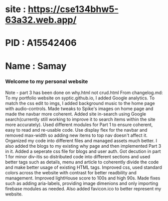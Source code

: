 # site : https://cse134bhw5-63a32.web.app/
# PID : A15542406
# Name : Samay

### Welcome to my personal website ###
Note - part 3 has been done on why.html not crud.html
From changelog.md:
To my portfolio website on syptic.github.io, I added Google analytics.
To match the css edit to imgs, I added background music to the home page with audio-controls.
Made tweaks to Spike's images on home page and made the navbar more coherent.
Added site in-search using Google search(currently still working to improve it to search items within the site more accurately).
Used different modules for Part 1 to ensure coherent, easy to read and re-usable code.
Use display flex for the navbar and removed max-width so adding new items to top nav doesn't affect it.
Organized my code into different files and managed assets much better.
I also added the blogs to my existing why page and then implemented Part 3 in it.
Added a seperate css file for blogs and user auth. 
Got decution in part 1 for minor div-itis so distributed code into different sections and used better tags such as details, menu and article to coherently divide the code and make better usage of existing HTML tags.
Improved css, used standard colors across the website with contrast for better readbility and management.
Improved lightHouse score to 100s and high 90s. Made fixes such as adding aria-labels, providing image dimenions and only importing firebase modules as needed.
Also added favicon.ico to better represent my website.
